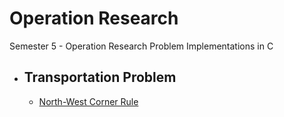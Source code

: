 # Operation Research

Semester 5 - Operation Research Problem Implementations in C

* ## Transportation Problem
    * [North-West Corner Rule](src/TP/nwcm.c)
